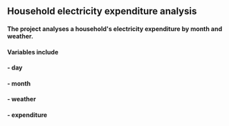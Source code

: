 ## Household electricity expenditure analysis

#### The project analyses a household's electricity expenditure by month and weather.
#### Variables include 
#### - day
#### - month
#### - weather
#### - expenditure
